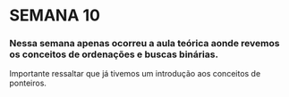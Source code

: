 # SEMANA 10

### Nessa semana apenas ocorreu a aula teórica aonde revemos os conceitos de ordenações e buscas binárias.
Importante ressaltar que já tivemos um introdução aos conceitos de ponteiros.